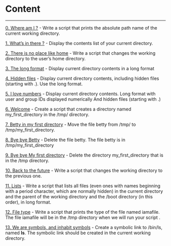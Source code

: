 # Content
---
[0. Where am I ?](0-current_working_directory) - Write a script that prints the absolute path name of the current working directory.

[1. What’s in there ?](1-listit) - Display the contents list of your current directory.

[2. There is no place like home](2-bring_me_home) - Write a script that changes the working directory to the user’s home directory.

[3. The long format](3-listfiles) - Display current directory contents in a long format

[4. Hidden files](4-listmorefiles) - Display current directory contents, including hidden files (starting with .). Use the long format.

[5. I love numbers](5-listfilesdigitonly) - Display current directory contents. Long format with user and group IDs displayed numerically And hidden files (starting with .)

[6. Welcome](6-firstdirectory) - Create a script that creates a directory named my_first_directory in the /tmp/ directory.

[7. Betty in my first directory](7-movethatfile) - Move the file betty from /tmp/ to /tmp/my_first_directory.

[8. Bye bye Betty](8-firstdelete) - Delete the file betty. The file betty is in /tmp/my_first_directory

[9. Bye bye My first directory](9-firstdirdeletion) - Delete the directory my_first_directory that is in the /tmp directory.

[10. Back to the future](10-back) - Write a script that changes the working directory to the previous one.

[11. Lists](11-lists) - Write a script that lists all files (even ones with names beginning with a period character, which are normally hidden) in the current directory and the parent of the working directory and the /boot directory (in this order), in long format.

[12. File type](12-file_type) - Write a script that prints the type of the file named iamafile. The file iamafile will be in the /tmp directory when we will run your script
.

[13. We are symbols, and inhabit symbols](13-symbolic_link) - Create a symbolic link to /bin/ls, named __ls__. The symbolic link should be created in the current working directory.
